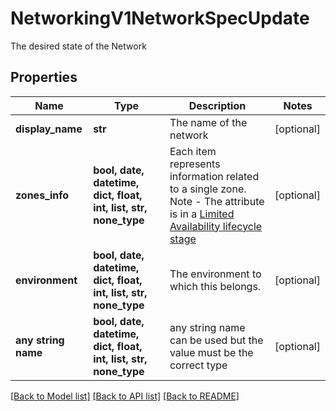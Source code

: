 # NetworkingV1NetworkSpecUpdate

The desired state of the Network

## Properties
Name | Type | Description | Notes
------------ | ------------- | ------------- | -------------
**display_name** | **str** | The name of the network | [optional] 
**zones_info** | **bool, date, datetime, dict, float, int, list, str, none_type** | Each item represents information related to a single zone.  Note - The attribute is in a [Limited Availability lifecycle stage](https://docs.confluent.io/cloud/current/api.html#section/Versioning/API-Lifecycle-Policy)  | [optional] 
**environment** | **bool, date, datetime, dict, float, int, list, str, none_type** | The environment to which this belongs. | [optional] 
**any string name** | **bool, date, datetime, dict, float, int, list, str, none_type** | any string name can be used but the value must be the correct type | [optional]

[[Back to Model list]](../README.md#documentation-for-models) [[Back to API list]](../README.md#documentation-for-api-endpoints) [[Back to README]](../README.md)


